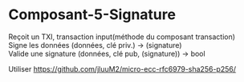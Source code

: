 # Composant-5-Signature

Reçoit un TXI, transaction input(méthode du composant transaction)  
Signe les données (données, clé priv.) -> (signature)  
Valide une signature (données, clé pub, (signature)) -> bool  

Utiliser https://github.com/jluuM2/micro-ecc-rfc6979-sha256-p256/
